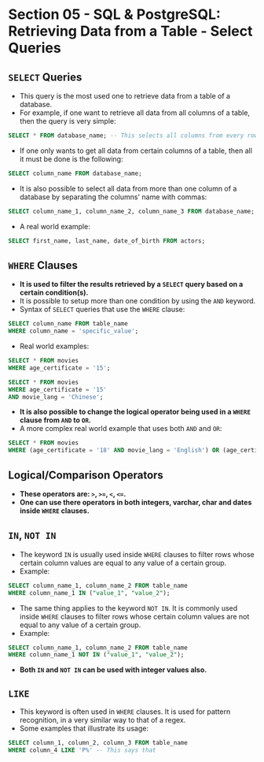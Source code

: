 # Section 05 - SQL & PostgreSQL: Retrieving Data from a Table - Select Queries

## ```SELECT``` Queries
* This query is the most used one to retrieve data from a table of a database.
* For example, if one want to retrieve all data from all columns of a table, then the query is very simple:
```SQL
SELECT * FROM database_name; -- This selects all columns from every row of a table from the database.
```
* If one only wants to get all data from certain columns of a table, then all it must be done is the following:
```SQL
SELECT column_name FROM database_name;
```
* It is also possible to select all data from more than one column of a database by separating the columns' name with commas:
```SQL
SELECT column_name_1, column_name_2, column_name_3 FROM database_name;;
```
* A real world example:
```SQL
SELECT first_name, last_name, date_of_birth FROM actors;
```


## ```WHERE``` Clauses
* __It is used to filter the results retrieved by a ```SELECT``` query based on a certain condition(s).__
* It is possible to setup more than one condition by using the ```AND``` keyword.
* Syntax of ```SELECT``` queries that use the ```WHERE``` clause:
```SQL
SELECT column_name FROM table_name
WHERE column_name = 'specific_value';
```
* Real world examples:
```SQL
SELECT * FROM movies
WHERE age_certificate = '15';

SELECT * FROM movies
WHERE age_certificate = '15'
AND movie_lang = 'Chinese';
```
* __It is also possible to change the logical operator being used in a ```WHERE``` clause from ```AND``` to ```OR```.__
* A more complex real world example that uses both ```AND``` and ```OR```:
```SQL
SELECT * FROM movies
WHERE (age_certificate = '18' AND movie_lang = 'English') OR (age_certificate = '15' AND movie_lang = 'Chinese');
```


## Logical/Comparison Operators
* __These operators are: ```>```, ```>=```, ```<```, ```<=```.__
* __One can use there operators in both integers, varchar, char and dates inside ```WHERE``` clauses.__


## ```IN```, ```NOT IN```
* The keyword ```IN``` is usually used inside ```WHERE``` clauses to filter rows whose certain column values are equal to any value of a certain group.
* Example:
```SQL
SELECT column_name_1, column_name_2 FROM table_name
WHERE column_name_1 IN ("value_1", "value_2");
```
* The same thing applies to the keyword ```NOT IN```. It is commonly used inside ```WHERE``` clauses to filter rows whose certain column values are not equal to any value of a certain group.
* Example:
```SQL
SELECT column_name_1, column_name_2 FROM table_name
WHERE column_name_1 NOT IN ("value_1", "value_2");
```
* __Both ```IN``` and ```NOT IN``` can be used with integer values also.__


## ```LIKE```
* This keyword is often used in ```WHERE``` clauses. It is used for pattern recognition, in a very similar way to that of a regex.
* Some examples that illustrate its usage:
```SQL
SELECT column_1, column_2, column_3 FROM table_name
WHERE column_4 LIKE 'P%' -- This says that 
```